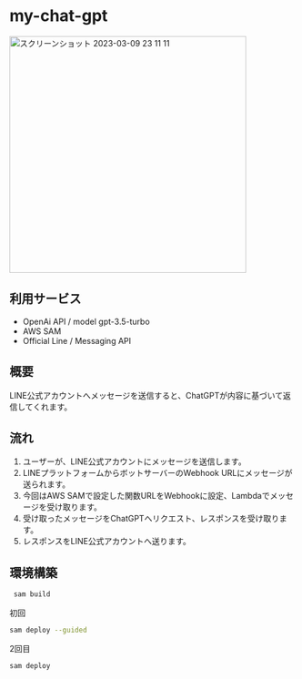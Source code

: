 # my-chat-gpt

<img width="416" alt="スクリーンショット 2023-03-09 23 11 11" src="https://user-images.githubusercontent.com/56143537/224050815-0b0ec6e0-85ad-4c94-a727-2543bc5645f5.png">


## 利用サービス

- OpenAi API / model gpt-3.5-turbo
- AWS SAM
- Official Line / Messaging API

## 概要

LINE公式アカウントへメッセージを送信すると、ChatGPTが内容に基づいて返信してくれます。

## 流れ

1. ユーザーが、LINE公式アカウントにメッセージを送信します。
2. LINEプラットフォームからボットサーバーのWebhook URLにメッセージが送られます。
3. 今回はAWS SAMで設定した関数URLをWebhookに設定、Lambdaでメッセージを受け取ります。
4. 受け取ったメッセージをChatGPTへリクエスト、レスポンスを受け取ります。
5. レスポンスをLINE公式アカウントへ送ります。

## 環境構築

```zsh
 sam build 
```

初回

```zsh
sam deploy --guided
```

2回目

```zsh
sam deploy
```
